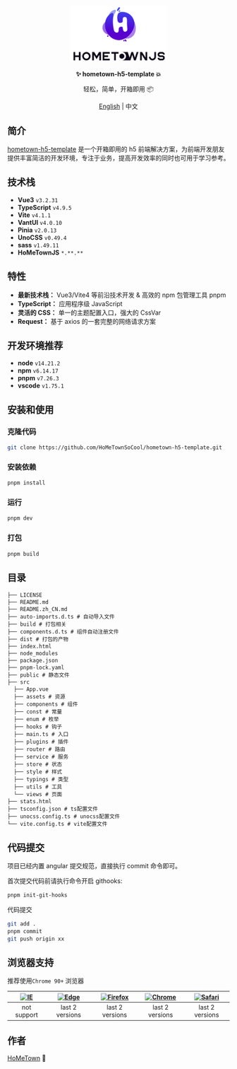 <p align="center">
  <img width="220px" src="https://github.com/HoMeTownJS/site/blob/main/public/images/logo-vertical.png?raw=true" />
</p>
<p align="center"><b>✨ hometown-h5-template 💥</b></p>
<p align="center">轻松，简单，开箱即用 📦</p>
<p align="center"><a href="README.md">English</a> | 中文</p>

## 简介

[hometown-h5-template](https://github.com/HoMeTownSoCool/hometown-h5-template) 是一个开箱即用的 h5 前端解决方案，为前端开发朋友提供丰富简洁的开发环境，专注于业务，提高开发效率的同时也可用于学习参考。

## 技术栈

- **Vue3** `v3.2.31`
- **TypeScript** `v4.9.5`
- **Vite** `v4.1.1`
- **VantUI** `v4.0.10`
- **Pinia** `v2.0.13`
- **UnoCSS** `v0.49.4`
- **sass** `v1.49.11`
- **HoMeTownJS** `*.**.**`

## 特性

- **最新技术栈：** Vue3/Vite4 等前沿技术开发 & 高效的 npm 包管理工具 pnpm
- **TypeScript：** 应用程序级 JavaScript
- **灵活的 CSS：** 单一的主题配置入口，强大的 CssVar
- **Request：** 基于 axios 的一套完整的网络请求方案

## 开发环境推荐

- **node** `v14.21.2`
- **npm** `v6.14.17`
- **pnpm** `v7.26.3`
- **vscode** `v1.75.1`

## 安装和使用

### 克隆代码

```bash
git clone https://github.com/HoMeTownSoCool/hometown-h5-template.git
```

### 安装依赖

```bash
pnpm install
```

### 运行

```bash
pnpm dev
```

### 打包

```bash
pnpm build
```

## 目录

```text
├── LICENSE
├── README.md
├── README.zh_CN.md
├── auto-imports.d.ts # 自动导入文件
├── build # 打包相关
├── components.d.ts # 组件自动注册文件
├── dist # 打包的产物
├── index.html
├── node_modules
├── package.json
├── pnpm-lock.yaml
├── public # 静态文件
├── src
  ├── App.vue
  ├── assets # 资源
  ├── components # 组件
  ├── const # 常量
  ├── enum # 枚举
  ├── hooks # 钩子
  ├── main.ts # 入口
  ├── plugins # 插件
  ├── router # 路由
  ├── service # 服务
  ├── store # 状态
  ├── style # 样式
  ├── typings # 类型
  ├── utils # 工具
  └── views # 页面
├── stats.html
├── tsconfig.json # ts配置文件
├── unocss.config.ts # unocss配置文件
└── vite.config.ts # vite配置文件
```

## 代码提交

项目已经内置 angular 提交规范，直接执行 commit 命令即可。

首次提交代码前请执行命令开启 githooks:

```bash
pnpm init-git-hooks
```

代码提交

```bash
git add .
pnpm commit
git push origin xx
```

## 浏览器支持

推荐使用`Chrome 90+` 浏览器

| [<img src="https://raw.githubusercontent.com/alrra/browser-logos/master/src/archive/internet-explorer_9-11/internet-explorer_9-11_48x48.png" alt="IE" width="24px" height="24px"  />](http://godban.github.io/browsers-support-badges/) | [<img src="https://raw.githubusercontent.com/alrra/browser-logos/master/src/edge/edge_48x48.png" alt=" Edge" width="24px" height="24px" />](http://godban.github.io/browsers-support-badges/) | [<img src="https://raw.githubusercontent.com/alrra/browser-logos/master/src/firefox/firefox_48x48.png" alt="Firefox" width="24px" height="24px" />](http://godban.github.io/browsers-support-badges/) | [<img src="https://raw.githubusercontent.com/alrra/browser-logos/master/src/chrome/chrome_48x48.png" alt="Chrome" width="24px" height="24px" />](http://godban.github.io/browsers-support-badges/) | [<img src="https://raw.githubusercontent.com/alrra/browser-logos/master/src/safari/safari_48x48.png" alt="Safari" width="24px" height="24px" />](http://godban.github.io/browsers-support-badges/) |
| :-------------------------------------------------------------------------------------------------------------------------------------------------------------------------------------------------------------------------------------: | :-------------------------------------------------------------------------------------------------------------------------------------------------------------------------------------------: | :---------------------------------------------------------------------------------------------------------------------------------------------------------------------------------------------------: | :------------------------------------------------------------------------------------------------------------------------------------------------------------------------------------------------: | :------------------------------------------------------------------------------------------------------------------------------------------------------------------------------------------------: |
|                                                                                                               not support                                                                                                               |                                                                                        last 2 versions                                                                                        |                                                                                            last 2 versions                                                                                            |                                                                                          last 2 versions                                                                                           |                                                                                          last 2 versions                                                                                           |

## 作者

[HoMeTown](https://juejin.cn/user/4116184668057390) 🙊
